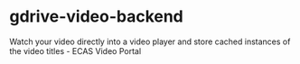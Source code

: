 # gdrive-video-backend
Watch your video directly into a video player and store cached instances of the video titles - ECAS Video Portal
